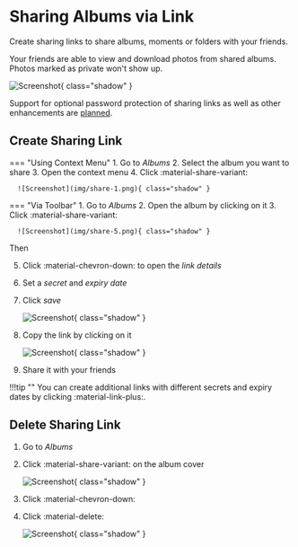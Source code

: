 # Sharing Albums via Link #
Create sharing links to share albums, moments or folders with your friends.

Your friends are able to view and download photos from shared albums.
Photos marked as private won't show up.

![Screenshot](img/shared-album.png){ class="shadow" }

Support for optional password protection of sharing links as well as other enhancements are [planned](https://github.com/photoprism/photoprism/issues?q=is%3Aissue+is%3Aopen+sharing+in%3Atitle+label%3Aidea).
## Create Sharing Link ##

=== "Using Context Menu"
     1. Go to *Albums*
     2. Select the album you want to share
     3. Open the context menu
     4. Click :material-share-variant:
    
      ![Screenshot](img/share-1.png){ class="shadow" }

=== "Via Toolbar"
     1. Go to *Albums*
     2. Open the album by clicking on it
     3. Click :material-share-variant:

      ![Screenshot](img/share-5.png){ class="shadow" }

Then

5. Click :material-chevron-down: to open the *link details*
6. Set a *secret* and *expiry date*
7. Click *save*
    
    ![Screenshot](img/share-2.png){ class="shadow" }
    
8. Copy the link by clicking on it
    
    ![Screenshot](img/share-3.png){ class="shadow" }
    
9. Share it with your friends



!!!tip ""
    You can create additional links with different secrets and expiry dates by clicking :material-link-plus:.

## Delete Sharing Link ##

1. Go to *Albums*
2. Click :material-share-variant: on the album cover

    ![Screenshot](img/delete-share-1.png){ class="shadow" }
    
3. Click :material-chevron-down:
4. Click :material-delete:

     ![Screenshot](img/delete-share-2.png){ class="shadow" }